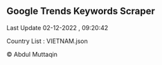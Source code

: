 

## Google Trends Keywords Scraper 
 
Last Update 02-12-2022 , 09:20:42

Country List :
VIETNAM.json



© Abdul Muttaqin 
